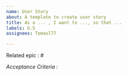 ```yaml
---
name: User Story
about: A template to create user story
title: As a ... , I want to ..., so that ...
labels: U.S
assignees: Tomasl77

---
```


Related epic : #

_Acceptance Criteria_ :
